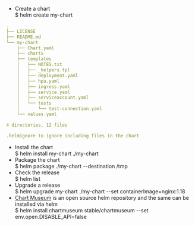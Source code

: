- Create a chart </br> $ helm create my-chart
```yaml
.
├── LICENSE
├── README.md
└── my-chart
    ├── Chart.yaml
    ├── charts
    ├── templates
    │   ├── NOTES.txt
    │   ├── _helpers.tpl
    │   ├── deployment.yaml
    │   ├── hpa.yaml
    │   ├── ingress.yaml
    │   ├── service.yaml
    │   ├── serviceaccount.yaml
    │   └── tests
    │       └── test-connection.yaml
    └── values.yaml

4 directories, 12 files

.helmignore to ignore including files in the chart
```
- Install the chart </br> $ helm install my-chart ./my-chart
- Package the chart </br> $ helm package ./my-chart --destination /tmp
- Check the release </br> $ helm list
- Upgrade a release </br> $ helm upgrade my-chart ./my-chart --set containerImage=nginx:1.18
- [Chart Museum](https://chartmuseum.com/) is an open source helm repository and the same can be installed via helm </br> $ helm install chartmuseum stable/chartmuseum --set env.open.DISABLE_API=false

